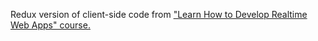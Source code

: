 Redux version of client-side code from ["Learn How to Develop Realtime Web Apps" course.](http://courses.knowthen.com/courses/learn-how-to-develop-realtime-web-apps/)
